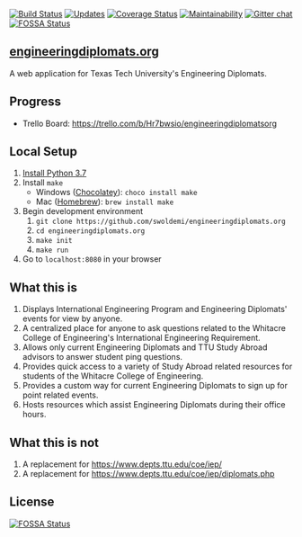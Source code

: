 [![Build Status](https://travis-ci.org/swoldemi/engineeringdiplomats.org.svg?branch=master)](https://travis-ci.org/swoldemi/engineeringdiplomats.org)
[![Updates](https://pyup.io/repos/github/swoldemi/engineeringdiplomats.org/shield.svg)](https://pyup.io/repos/github/swoldemi/engineeringdiplomats.org/)
[![Coverage Status](https://coveralls.io/repos/github/swoldemi/engineeringdiplomats.org/badge.svg)](https://coveralls.io/github/swoldemi/engineeringdiplomats.org)
[![Maintainability](https://api.codeclimate.com/v1/badges/02c0c324b1970d0ab448/maintainability)](https://codeclimate.com/github/swoldemi/engineeringdiplomats.org/maintainability)
[![Gitter chat](https://badges.gitter.im/swoldemi/engineeringdiplomats.org.png)](https://gitter.im/swoldemi/engineeringdiplomats.org)
[![FOSSA Status](https://app.fossa.io/api/projects/git%2Bgithub.com%2Fswoldemi%2Fengineeringdiplomats.org.svg?type=shield)](https://app.fossa.io/projects/git%2Bgithub.com%2Fswoldemi%2Fengineeringdiplomats.org?ref=badge_shield)
## [engineeringdiplomats.org](https://engineeringdiplomats.org)

A web application for Texas Tech University's Engineering Diplomats.

## Progress
   - Trello Board: https://trello.com/b/Hr7bwsio/engineeringdiplomatsorg


## Local Setup
1. [Install Python 3.7](https://www.python.org/downloads/release/python-370/)
2. Install `make`
    - Windows ([Chocolatey](https://chocolatey.org/docs/installation)): `choco install make`
    - Mac ([Homebrew](http://brewformulas.org/Make)): `brew install make`
3. Begin development environment
    1. `git clone https://github.com/swoldemi/engineeringdiplomats.org`
    2. `cd engineeringdiplomats.org`
    3. `make init`
    4. `make run`
4. Go to `localhost:8080` in your browser

## What this is
1. Displays International Engineering Program and Engineering Diplomats' events for view by anyone.
2. A centralized place for anyone to ask questions related to the Whitacre College of Engineering's International Engineering Requirement.
3. Allows only current Engineering Diplomats and TTU Study Abroad advisors to answer student ping questions.
4. Provides quick access to a variety of Study Abroad related resources for students of the Whitacre College of Engineering.
5. Provides a custom way for current Engineering Diplomats to sign up for point related events.
6. Hosts resources which assist Engineering Diplomats during their office hours.

## What this is not 
1. A replacement for https://www.depts.ttu.edu/coe/iep/
2. A replacement for https://www.depts.ttu.edu/coe/iep/diplomats.php

## License
[![FOSSA Status](https://app.fossa.io/api/projects/git%2Bgithub.com%2Fswoldemi%2Fengineeringdiplomats.org.svg?type=large)](https://app.fossa.io/projects/git%2Bgithub.com%2Fswoldemi%2Fengineeringdiplomats.org?ref=badge_large)